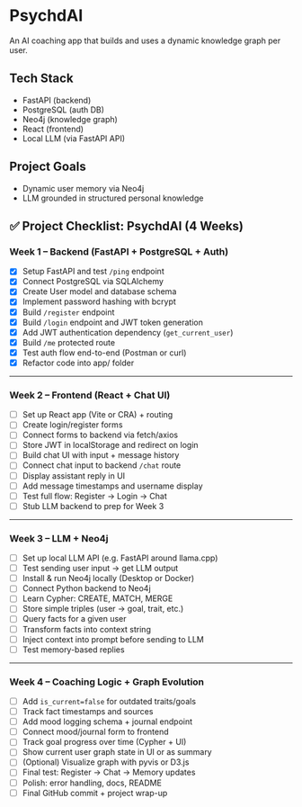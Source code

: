 # PsychdAI

An AI coaching app that builds and uses a dynamic knowledge graph per user.

## Tech Stack
- FastAPI (backend)
- PostgreSQL (auth DB)
- Neo4j (knowledge graph)
- React (frontend)
- Local LLM (via FastAPI API)

## Project Goals
- Dynamic user memory via Neo4j
- LLM grounded in structured personal knowledge


## ✅ Project Checklist: PsychdAI (4 Weeks)

### Week 1 – Backend (FastAPI + PostgreSQL + Auth)
- [x] Setup FastAPI and test `/ping` endpoint
- [x] Connect PostgreSQL via SQLAlchemy
- [x] Create User model and database schema
- [x] Implement password hashing with bcrypt
- [x] Build `/register` endpoint
- [x] Build `/login` endpoint and JWT token generation
- [x] Add JWT authentication dependency (`get_current_user`)
- [x] Build `/me` protected route
- [x] Test auth flow end-to-end (Postman or curl)
- [x] Refactor code into app/ folder

---

### Week 2 – Frontend (React + Chat UI)
- [ ] Set up React app (Vite or CRA) + routing
- [ ] Create login/register forms
- [ ] Connect forms to backend via fetch/axios
- [ ] Store JWT in localStorage and redirect on login
- [ ] Build chat UI with input + message history
- [ ] Connect chat input to backend `/chat` route
- [ ] Display assistant reply in UI
- [ ] Add message timestamps and username display
- [ ] Test full flow: Register → Login → Chat
- [ ] Stub LLM backend to prep for Week 3

---

### Week 3 – LLM + Neo4j
- [ ] Set up local LLM API (e.g. FastAPI around llama.cpp)
- [ ] Test sending user input → get LLM output
- [ ] Install & run Neo4j locally (Desktop or Docker)
- [ ] Connect Python backend to Neo4j
- [ ] Learn Cypher: CREATE, MATCH, MERGE
- [ ] Store simple triples (user → goal, trait, etc.)
- [ ] Query facts for a given user
- [ ] Transform facts into context string
- [ ] Inject context into prompt before sending to LLM
- [ ] Test memory-based replies

---

### Week 4 – Coaching Logic + Graph Evolution
- [ ] Add `is_current=false` for outdated traits/goals
- [ ] Track fact timestamps and sources
- [ ] Add mood logging schema + journal endpoint
- [ ] Connect mood/journal form to frontend
- [ ] Track goal progress over time (Cypher + UI)
- [ ] Show current user graph state in UI or as summary
- [ ] (Optional) Visualize graph with pyvis or D3.js
- [ ] Final test: Register → Chat → Memory updates
- [ ] Polish: error handling, docs, README
- [ ] Final GitHub commit + project wrap-up
